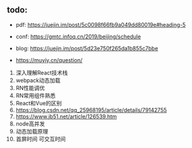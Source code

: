 ## todo:
* pdf: https://juejin.im/post/5c0098f66fb9a049dd80019e#heading-5

* conf: https://gmtc.infoq.cn/2019/beijing/schedule

* blog: https://juejin.im/post/5d23e750f265da1b855c7bbe

* https://muyiy.cn/question/

1. 深入理解React技术栈
2. webpack动态加载
3. RN性能调优
4. RN常用组件熟悉
5. React和Vue的区别
6. https://blog.csdn.net/qq_25968195/article/details/79142755
7. https://www.jb51.net/article/126539.htm
6. node高并发
7. 动态加载原理
8. 首屏时间 可交互时间